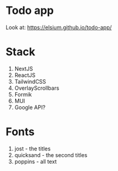 # Todo app
Look at: https://elsium.github.io/todo-app/

# Stack
1. NextJS
2. ReactJS
3. TailwindCSS
4. OverlayScrollbars
5. Formik
6. MUI
7. Google API?

# Fonts
1. jost - the titles
2. quicksand - the second titles
3. poppins - all text